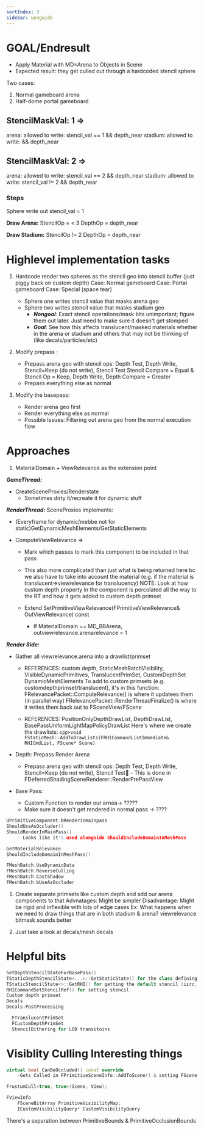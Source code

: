 ```yaml
---
sortIndex: 3
sidebar: ue4guide
---
```


# GOAL/Endresult

- Apply Material with MD=Arena to Objects in Scene
- Expected result: they get culled out through a hardcoded stencil sphere

Two cases:

  1. Normal gameboard arena
  1. Half-dome portal gameboard

## StencilMaskVal: 1 =>

arena:   allowed to write: stencil_val == 1 && depth_near
stadium: allowed to write:                  && depth_near

## StencilMaskVal: 2 =>

arena:   allowed to write: stencil_val == 2 && depth_near
stadium: allowed to write: stencil_val != 2 && depth_near

### Steps

Sphere write out stencil_val = 1

**Draw Arena:**
StencilOp = &lt; 3
DepthOp = depth_near

**Draw Stadium:**
StencilOp != 2
DepthOp    = depth_near

# Highlevel implementation tasks

1. Hardcode render two spheres as the stencil geo into stencil buffer (just piggy back on custom depth)
   Case: Normal gameboard
   Case: Portal gameboard
   Case: Special (space tear)
   - Sphere one writes stencil value that masks arena geo
   - Sphere two writes stencil value that masks stadium geo
      - _**Nongoal**_: Exact stencil operations/mask bits unimportant; figure them out later. Just need to make sure it doesn't get stomped
      - _**Goal**_: See how this affects translucent/masked materials whether in the arena or stadium and others that may not be thinking of (like decals/particles/etc)

1. Modify prepass :
   - Prepass arena geo with stencil ops: Depth Test, Depth Write, Stencil=Keep (do not write), Stencil Test
     Stencil Compare = Equal & Stencil Op = Keep, Depth Write, Depth Compare = Greater
   - Prepass everything else as normal

1. Modify the basepass:
   - Render arena geo first
   - Render everything else as normal
   - Possible Issues: Filtering out arena geo from the normal execution flow

# Approaches

1. MaterialDomain + ViewRelevance as the extension point

***GameThread:***

- CreateSceneProxies/Renderstate
  - Sometimes dirty it/recreate it for dynamic stuff

***RenderThread:***
SceneProxies implements:

- (Everyframe for dynamic/mebbe not for static)GetDynamicMeshElements/GetStaticElements
- ComputeViewRelevance =>

  - Mark which passes to mark this component to be included in that pass

  - This also more complicated than just what is being returned here bc we also have to take into account the material (e.g. if the material is translucent=>viewrelevance for translucency)
    NOTE: Look at how custom depth property in the component is percolated all the way to the RT and how it gets added to custom depth primset

  - Extend SetPrimitiveViewRelevance(FPrimitiveViewRelevance& OutViewRelevance) const
    - If MaterialDomain == MD_BBArena, outviewrelevance.arenarelevance = 1

***Render Side:***

- Gather all viewrelevance.arena into a drawlist/primset

  - REFERENCES: custom depth, StaticMeshBatchVisibility, VisibleDynamicPrimitives, TranslucentPrimSet, CustomDepthSet
     DynamicMeshElements
      To add to custom primsets (e.g. customdepthprimset/translucent), it's in this function:
      FRelevancePacket::ComputeRelevance() is where it updatees them (in parallel way)
      FRelevancePacket::RenderThreadFinalize() is where it writes them back out to FSceneView/FScene

  - REFERENCES: PositionOnlyDepthDrawList, DepthDrawList, BasePassUniformLightMapPolicyDrawList
      Here's where we create the drawlists:
          `cpp>void FStaticMesh::AddToDrawLists(FRHICommandListImmediate& RHICmdList, FScene* Scene)`

- Depth: Prepass Render Arena
  - Prepass arena geo with stencil ops: Depth Test, Depth Write, Stencil=Keep (do not write), Stencil Test       - This is done in FDeferredShadingSceneRenderer::RenderPrePassView

- Base Pass:
  - Custom Function to render our arnea-> ?????
  - Make sure it doesn't get rendered in normal pass -> ????

```cpp
UPrimitiveComponent.bRenderinmainpass
ShouldUseAsOccluder()
ShouldRenderInMainPass()
    - Looks like it's used alongside ShouldIncludeDomainInMeshPass

GetMaterialRelevance
ShouldIncludeDomainInMeshPass()

FMeshBatch.UseDynamicData
FMeshBatch.ReverseCulling
FMeshBatch.CastShadow
FMeshBatch.bUseAsOccluder
```

1. Create separate primsets like custom depth and add our arena components to that
   Advnatages: Might be simpler
   Disadvantage: Might be rigid and inflexible with lots of edge cases
       Ex: What happens when we need to draw things that are in both stadium & arena? viewrelevance bitmask sounds better

1. Just take a look at decals/mesh decals

# Helpful bits

```cpp
SetDepthStencilStateForBasePass()
TStaticDepthStencilState<...>::GetStaticState() for the class defining all the stencil op state
TStaticStencilState<>::GetRHI() for getting the default stencil (iirc, stencil expects to be set back to the default but not sure)
RHICommandSetStencilRef() for setting stencil
Custom depth primset
Decals
Decals:PostProcessing

  FTranslucentPrimSet
  FCustomDepthPrimSet
  StencilDithering for LOD transitoins
```

# Visiblity Culling Interesting things

```cpp
virtual bool CanBeOccluded() const override
    -Gets Called in FPrimitiveSceneInfo::AddToScene() & setting FScene.PrimitiveOcclusionFlags

FrustumCull<true, true>(Scene, View);

FViewInfo
    FSceneBitArray PrimitiveVisibilityMap;
    ICustomVisibilityQuery* CustomVisibilityQuery
```

There's a separation between PrimitiveBounds & PrimitiveOcclusionBounds
